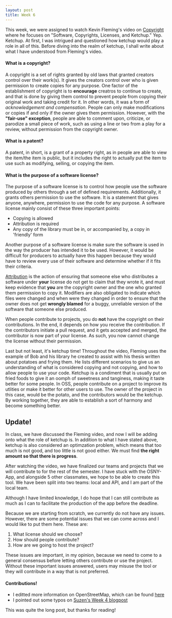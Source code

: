 ```yaml
---
layout: post
title: Week 6
---
```


This week, we were assigned to watch Kevin Fleming's video on <a href="https://www.youtube.com/watch?v=cJIi-hIlCQM&feature=youtu.be">Copyright</a> where he focuses on "Software, Copyrights, Licenses, and Ketchup." Yep. Ketchup. At first, I was intrigued and questioned how ketchup would play a role in all of this. Before diving into the realm of ketchup, I shall write about what I have understood from Fleming's video.

<h4>What is a copyright?</h4>
A copyright is a set of rights granted by old laws that granted creators control over their work(s). It gives the creators control over who is given permission to create copies for any purpose. One factor of the establishment of copyright is to <strong>encourage</strong> creatros to continue to create, and that is done by giving them control to prevent people from copying their original work and taking credit for it. In other words, it was a form of <em>acknowledgement and compensation</em>. People can only make modifications or copies if and only if the owner gives them permission. However, with the <strong>"fair-use" exception</strong>, people are able to comment upon, criticize, or parodize a small piece of work, such as using a line or two from a play for a review, without permission from the copyright owner. 

<h4>What is a patent?</h4>
A patent, in short, is a grant of a property right, as in people are able to view the item/the item is public, but it includes the right to actually put the item to use such as modifying, selling, or copying the item. 

<h4>What is the purpose of a software license?</h4>
The purpose of a software license is to control how people use the software produced by others through a set of defined requirements. Additionally, it grants others permission to use the software. It is a statement that gives anyone, anywhere, permission to use the code for any purpose. A software license mainly consist of these three important points:
<ul>
	<li>Copying is allowed</li>
	<li>Attribution is required</li>
	<li>Any copy of the library must be in, or accompanied by, a copy in 'friendly' form</li>
</ul>
Another purpose of a software license is make sure the software is used in the way the producer has intended it to be used. However, it would be difficult for producers to actually have this happen because they would have to review every use of their software and determine whether if it fits their criteria. 
	
<u>Attribution</u> is the action of ensuring that someone else who distributes a software under <strong>your</strong> license do not get to claim that they wrote it, and must keep evidence that <strong>you</strong> are the copyright owner and the one who granted them permission to copy it. Modifiers are also obligated to indicate which files were changed and when were they changed in order to ensure that the owner does not get <strong>wrongly blamed</strong> for a buggy, unreliable version of the software that someone else produced.
	
When people contribute to projects, you do <strong>not</strong> have the copyright on their contributions. In the end, it depends on how you receive the contribution. If the contributors initiate a pull request, and it gets accepted and merged, the contributor is now part of your license. As such, you now cannot change the license without their permission.

Last but not least, it's ketchup time! Throughout the video, Fleming uses the example of Bob and his library he created to assist with his thesis written about potatoes and frying them. He lists different scenarios to give us an understanding of what is considered copying and not copying, and how to allow people to use your code. Ketchup is a condiment that is usually put on fried foods to give it an oomph of sweetness and tanginess, making it taste better for some people. In OSS, people contribute on a project to improve its utlities or make it better for other users to use. The owner of the project in this case, would be the potato, and the contributors would be the ketchup. By working together, they are able to establish a sort of harmony and become something better. 

<h2>Update!</h2>
In class, we have discussed the Fleming video, and now I will be adding onto what the role of ketchup is. In addition to what I have stated above, ketchup is also considered an optimzation problem, which means that too much is not good, and too little is not good either. We must find <strong>the right amount so that there is progress</strong>.

After watching the video, we have finalized our teams and projects that we will contribute to for the rest of the semester. I have stuck with the OSNY-App, and alongside 5 other classmates, we hope to be able to create this tool. We have been split into two teams: local and API, and I am part of the local team.

Although I have limited knowledge, I do hope that I can still contribute as much as I can to facilitate the production of the app before the deadline.

Because we are starting from scratch, we currently do not have any issues. However, there are some potential issues that we can come across and I would like to put them here. These are:
<ol>
	<li>What license should we choose?</li>
	<li>How should people contribute?</li>
	<li>How are we going to host the project?</li>
</ol>

These issues are important, in my opinion, because we need to come to a general consensus before letting others contribute or use the project. Without these important issues answered, users may misuse the tool or they will contribute in a way that is not preferred.

<h4>Contributions!</h4>
<ul>
	<li>I editted more information on OpenStreetMap, which can be found <a href="https://www.openstreetmap.org/user/mxsunny/history#map=14/40.7537/-73.8998">here</a></li>
	<li>I pointed out some typos on <a href="https://github.com/hunter-college-ossd-spr19/codesue-weekly/issues/1">Suzen's Week 4 blogpost</a></li>
</ul>

This was quite the long post, but thanks for reading!